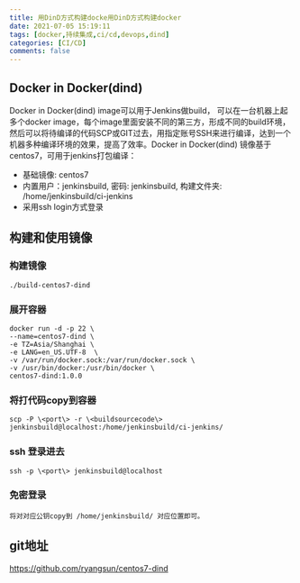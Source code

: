 ```yaml
---
title: 用DinD方式构建docke用DinD方式构建docker
date: 2021-07-05 15:19:11
tags: [docker,持续集成,ci/cd,devops,dind]
categories: [CI/CD]
comments: false
---
```




## Docker in Docker(dind)

Docker in Docker(dind) image可以用于Jenkins做build， 可以在一台机器上起多个docker image，每个image里面安装不同的第三方，形成不同的build环境，然后可以将待编译的代码SCP或GIT过去，用指定账号SSH来进行编译，达到一个机器多种编译环境的效果，提高了效率。Docker in Docker(dind) 镜像基于centos7，可用于jenkins打包编译：

- 基础镜像: centos7 
- 内置用户：jenkinsbuild, 密码: jenkinsbuild, 构建文件夹: /home/jenkinsbuild/ci-jenkins
- 采用ssh login方式登录

## 构建和使用镜像

### 构建镜像

```
./build-centos7-dind
```

### 展开容器

```
docker run -d -p 22 \
--name=centos7-dind \
-e TZ=Asia/Shanghai \
-e LANG=en_US.UTF-8  \
-v /var/run/docker.sock:/var/run/docker.sock \
-v /usr/bin/docker:/usr/bin/docker \
centos7-dind:1.0.0
```

### 将打代码copy到容器

```
scp -P \<port\> -r \<buildsourcecode\> jenkinsbuild@localhost:/home/jenkinsbuild/ci-jenkins/
```

### ssh 登录进去

```
ssh -p \<port\> jenkinsbuild@localhost  
```

### 免密登录

```
将对对应公钥copy到 /home/jenkinsbuild/ 对应位置即可。
```



## git地址

https://github.com/ryangsun/centos7-dind

